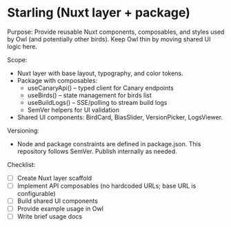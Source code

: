 

# Starling (Nuxt layer + package)

Purpose: Provide reusable Nuxt components, composables, and styles used by Owl (and potentially other birds). Keep Owl thin by moving shared UI logic here.

Scope:
- Nuxt layer with base layout, typography, and color tokens.
- Package with composables:
  - useCanaryApi() – typed client for Canary endpoints
  - useBirds() – state management for birds list
  - useBuildLogs() – SSE/polling to stream build logs
  - SemVer helpers for UI validation
- Shared UI components: BirdCard, BiasSlider, VersionPicker, LogsViewer.

Versioning:
- Node and package constraints are defined in package.json. This repository follows SemVer. Publish internally as needed.

Checklist:
- [ ] Create Nuxt layer scaffold
- [ ] Implement API composables (no hardcoded URLs; base URL is configurable)
- [ ] Build shared UI components
- [ ] Provide example usage in Owl
- [ ] Write brief usage docs